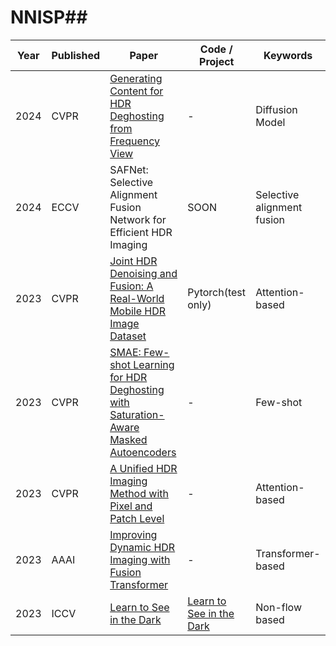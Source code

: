 # NNISP## 



| Year | Published | Paper                                                                 | Code / Project       | Keywords              |
|------|-----------|----------------------------------------------------------------------|----------------------|-----------------------|
| 2024 | CVPR      | [Generating Content for HDR Deghosting from Frequency View](URL)    | -                    | Diffusion Model       |
| 2024 | ECCV      | SAFNet: Selective Alignment Fusion Network for Efficient HDR Imaging | SOON                 | Selective alignment fusion |
| 2023 | CVPR      | [Joint HDR Denoising and Fusion: A Real-World Mobile HDR Image Dataset](URL) | Pytorch(test only)   | Attention-based       |
| 2023 | CVPR      | [SMAE: Few-shot Learning for HDR Deghosting with Saturation-Aware Masked Autoencoders](URL) | -                    | Few-shot              |
| 2023 | CVPR      | [A Unified HDR Imaging Method with Pixel and Patch Level](URL)       | -                    | Attention-based       |
| 2023 | AAAI      | [Improving Dynamic HDR Imaging with Fusion Transformer](URL)         | -                    | Transformer-based     |
| 2023 | ICCV      | [Learn to See in the Dark]([URL](https://arxiv.org/pdf/1805.01934.pdf)) |  [Learn to See in the Dark]([URL](https://arxiv.org/pdf/1805.01934.pdf))         | Non-flow based        |
